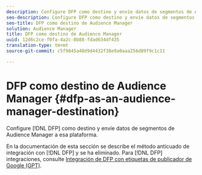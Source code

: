 ```yaml
---
description: Configure DFP como destino y envíe datos de segmentos de Audience Manager a esa plataforma.
seo-description: Configure DFP como destino y envíe datos de segmentos de Audience Manager a esa plataforma.
seo-title: DFP como destino de Audience Manager
solution: Audience Manager
title: DFP como destino de Audience Manager
uuid: 12d6c2ce-f0fa-4a2c-8b88-fdad634df435
translation-type: tm+mt
source-git-commit: c5f9845a48d9d4432f38e9a0aaa256d89f9c1c11

---
```



# DFP como destino de Audience Manager {#dfp-as-an-audience-manager-destination}

Configure [!DNL DFP] como destino y envíe datos de segmentos de Audience Manager a esa plataforma.

En la documentación de esta sección se describe el método anticuado de integración con [!DNL DFP] y se ha eliminado. Para [!DNL DFP] integraciones, consulte [Integración de DFP con etiquetas de publicador de Google (GPT)](../integration/gpt-aam-destination/gpt-aam-requirements.md).
